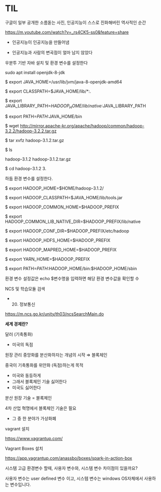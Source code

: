 # TIL

구글이 일부 공개한 소름돋는 사진, 인공지능이 스스로 진화해버린 역사적인 순간

https://m.youtube.com/watch?v=_rs4CK5-ss0&feature=share

- 인공지능이 인공지능을 만들어냄

- 인공지능과 사람의 변곡점이 얼마 남지 않았다



 우분투 기반 자바 설치 및 환경 변수를 설정한다 

 sudo apt install openjdk-8-jdk

$ export JAVA_HOME=/usr/lib/jvm/java-8-openjdk-amd64 

$ export CLASSPATH=$JAVA_HOME/lib/*:. 

$ export JAVA_LIBRARY_PATH=$HADOOP_HOME/lib/native:$JAVA_LIBRARY_PATH 

$ export PATH=$PATH:$JAVA_HOME/bin

$ wget http://mirror.apache-kr.org/apache/hadoop/common/hadoop-3.2.2/hadoop-3.2.2.tar.gz



$ tar xvfz hadoop-3.1.2.tar.gz 

$ ls 

hadoop-3.1.2 hadoop-3.1.2.tar.gz 

$ cd hadoop-3.1.2 3. 

하둡 환경 변수를 설정한다.   

$ export HADOOP_HOME=$HOME/hadoop-3.1.2/  

$ export HADOOP_CLASSPATH=$JAVA_HOME/lib/tools.jar 

$ export HADOOP_COMMON_HOME=$HADOOP_PREFIX 

$ export HADOOP_COMMON_LIB_NATIVE_DIR=$HADOOP_PREFIX/lib/native 

$ export HADOOP_CONF_DIR=$HADOOP_PREFIX/etc/hadoop 

$ export HADOOP_HDFS_HOME=$HADOOP_PREFIX 

$ export HADOOP_MAPRED_HOME=$HADOOP_PREFIX 

$ export YARN_HOME=$HADOOP_PREFIX  

$ export PATH=$PATH:$HADOOP_HOME/bin:$HADOOP_HOME/sbin 

환경 변수 설정값은 echo $변수명을 입력하면 해당 환경 변수값을 확인할 수 



NCS 및 학습모듈 검색

- 20. 정보통신

https://m.ncs.go.kr/unity/th03/ncsSearchMain.do

**세계 경제란?**

달러 (기축통화)

- 미국의 독점 

원장 관리 중앙화를 분산화하자는 개념의 시작 ⇒ 블록체인

중국이 기축통화를 위안화 (독점)하는게 목적 

- 미국와 동등하게
- 그래서 블록체인 기술 싫어한다 
- 미국도 싫어한다

분산 원장 기술 = 블록체인

4차 산업 혁명에서 블록체인 기술은 필요

- 그 중 한 분야가 가상화폐



vagrant 설치

https://www.vagrantup.com/

Vagrant Boxes 설치

https://app.vagrantup.com/anassbo/boxes/spark-in-action-box



시스템 고급 환경변수 할때, 사용자 변수와, 시스템 변수 차이점이 있을까요?

사용자 변수는 user defined 변수 이고, 시스템 변수는 windows OS자체에서 사용하는 변수입니다.